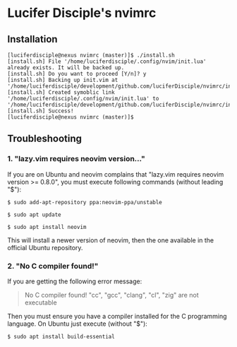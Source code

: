 # Lucifer Disciple's nvimrc

## Installation

```
[luciferdisciple@nexus nvimrc (master)]$ ./install.sh
[install.sh] File '/home/luciferdisciple/.config/nvim/init.lua' already exists. It will be backed up.
[install.sh] Do you want to proceed [Y/n]? y
[install.sh] Backing up init.vim at '/home/luciferdisciple/development/github.com/luciferDisciple/nvimrc/init.lua.bak1'
[install.sh] Created symoblic link '/home/luciferdisciple/.config/nvim/init.lua' to '/home/luciferdisciple/development/github.com/luciferDisciple/nvimrc/init.lua'
[install.sh] Success!
[luciferdisciple@nexus nvimrc (master)]$
```

## Troubleshooting

### 1. "lazy.vim requires neovim version..."

If you are on Ubuntu and neovim complains that "lazy.vim requires neovim
version >= 0.8.0", you must execute following commands (without leading "$"):

```
$ sudo add-apt-repository ppa:neovim-ppa/unstable
```

```
$ sudo apt update
```

```
$ sudo apt install neovim
```

This will install a newer version of neovim, then the one available in the
official Ubuntu repository.


### 2. "No C compiler found!"

If you are getting the following error message:

> No C compiler found! "cc", "gcc", "clang", "cl", "zig" are not executable   

Then you must ensure you have a compiler installed for the C programming
language. On Ubuntu just execute (without "$"):

```
$ sudo apt install build-essential
```
